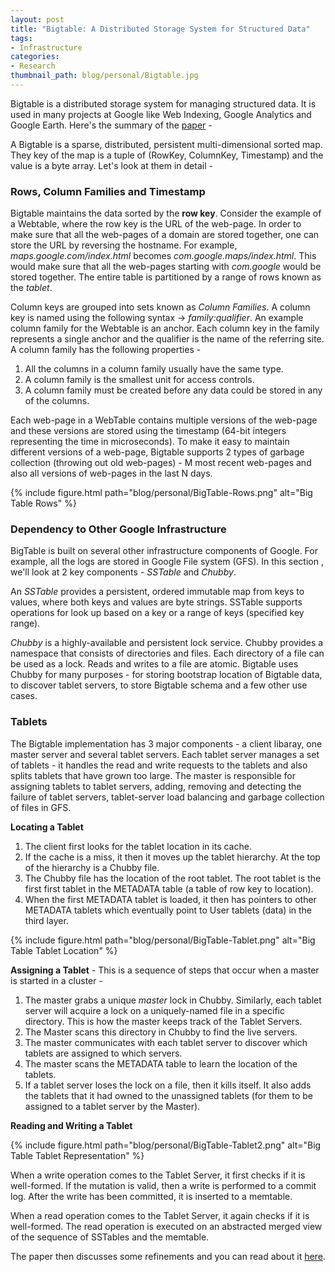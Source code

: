 ```yaml
---
layout: post
title: "Bigtable: A Distributed Storage System for Structured Data"
tags:
- Infrastructure
categories:
- Research
thumbnail_path: blog/personal/Bigtable.jpg
---
```


Bigtable is a distributed storage system for managing structured data. It is used in many projects at Google like Web Indexing, Google Analytics and Google Earth. Here's the summary of the [paper](http://research.google.com/archive/bigtable-osdi06.pdf) - 

A Bigtable is a sparse, distributed, persistent multi-dimensional sorted map. They key of the map is a tuple of (RowKey, ColumnKey, Timestamp) and the value is a byte array. Let's look at them in detail - 

### Rows, Column Families and Timestamp

Bigtable maintains the data sorted by the **row key**. Consider the example of a Webtable, where the row key is the URL of the web-page. In order to make sure that all the web-pages of a domain are stored together, one can store the URL by reversing the hostname. For example, *maps.google.com/index.html* becomes *com.google.maps/index.html*. This would make sure that all the web-pages starting with *com.google* would be stored together. The entire table is partitioned by a range of rows known as the *tablet*.

Column keys are grouped into sets known as *Column Families*. A column key is named using the following syntax -> *family:qualifier*. An example column family for the Webtable is an anchor. Each column key in the family represents a single anchor and the qualifier is the name of the referring site. A column family has the following properties - 

1. All the columns in a column family usually have the same type.
2. A column family is the smallest unit for access controls.
3. A column family must be created before any data could be stored in any of the columns.

Each web-page in a WebTable contains multiple versions of the web-page and these versions are stored using the timestamp (64-bit integers representing the time in microseconds). To make it easy to maintain different versions of a web-page, Bigtable supports 2 types of garbage collection (throwing out old web-pages) - M most recent web-pages and also all versions of web-pages in the last N days.

{% include figure.html path="blog/personal/BigTable-Rows.png" alt="Big Table Rows" %}

### Dependency to Other Google Infrastructure

BigTable is built on several other infrastructure components of Google. For example, all the logs are stored in Google File system (GFS). In this section , we'll look at 2 key components - *SSTable* and *Chubby*.

An *SSTable* provides a persistent, ordered immutable map from keys to values, where both keys and values are byte strings. SSTable supports operations for look up based on a key or a range of keys (specified key range). 

*Chubby* is a highly-available and persistent lock service. Chubby provides a namespace that consists of directories and files.  Each directory of a file can be used as a lock. Reads and writes to a file are atomic. Bigtable uses Chubby for many purposes - for storing bootstrap location of Bigtable data, to discover tablet servers, to store Bigtable schema and a few other use cases.

### Tablets

The Bigtable implementation has 3 major components - a client libaray, one master server and several tablet servers. Each tablet server manages a set of tablets - it handles the read and write requests to the tablets and also splits tablets that have grown too large. The master is responsible for assigning tablets to tablet servers, adding, removing and detecting the failure of tablet servers, tablet-server load balancing and garbage collection of files in GFS.

**Locating a Tablet**

1. The client first looks for the tablet location in its cache.
2. If the cache is a miss, it then it moves up the tablet hierarchy. At the top of the hierarchy is a Chubby file.
3. The Chubby file has the location of the root tablet. The root tablet is the first first tablet in the METADATA table (a table of row key to location).
4. When the first METADATA tablet is loaded, it then has pointers to other METADATA tablets which eventually point to User tablets (data) in the third layer.

{% include figure.html path="blog/personal/BigTable-Tablet.png" alt="Big Table Tablet Location" %}

**Assigning a Tablet** - This is a sequence of steps that occur when a master is started in a cluster - 

1. The master grabs a unique *master* lock in Chubby. Similarly, each tablet server will acquire a lock on a uniquely-named file in a specific directory. This is how the master keeps track of the Tablet Servers.
2. The Master scans this directory in Chubby to find the live servers.
3. The master communicates with each tablet server to discover which tablets are assigned to which servers.
4. The master scans the METADATA table to learn the location of the tablets.
5. If a tablet server loses the lock on a file, then it kills itself. It also adds the tablets that it had owned to the unassigned tablets (for them to be assigned to a tablet server by the Master).

**Reading and Writing a Tablet**

{% include figure.html path="blog/personal/BigTable-Tablet2.png" alt="Big Table Tablet Representation" %}

When a write operation comes to the Tablet Server, it first checks if it is well-formed. If the mutation is valid, then a write is performed to a commit log. After the write has been committed, it is inserted to a memtable.

When a read operation comes to the Tablet Server, it again checks if it is well-formed. The read operation is executed on an abstracted merged view of the sequence of SSTables and the memtable.

The paper then discusses some refinements and you can read about it [here](http://research.google.com/archive/bigtable-osdi06.pdf).